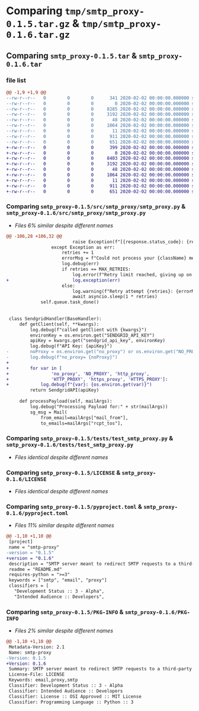 # Comparing `tmp/smtp_proxy-0.1.5.tar.gz` & `tmp/smtp_proxy-0.1.6.tar.gz`

## Comparing `smtp_proxy-0.1.5.tar` & `smtp_proxy-0.1.6.tar`

### file list

```diff
@@ -1,9 +1,9 @@
--rw-r--r--   0        0        0      341 2020-02-02 00:00:00.000000 smtp_proxy-0.1.5/CHANGES.rst
--rw-r--r--   0        0        0        0 2020-02-02 00:00:00.000000 smtp_proxy-0.1.5/src/smtp_proxy/__init__.py
--rw-r--r--   0        0        0     8285 2020-02-02 00:00:00.000000 smtp_proxy-0.1.5/src/smtp_proxy/smtp_proxy.py
--rw-r--r--   0        0        0     3192 2020-02-02 00:00:00.000000 smtp_proxy-0.1.5/tests/test_smtp_proxy.py
--rw-r--r--   0        0        0       48 2020-02-02 00:00:00.000000 smtp_proxy-0.1.5/.gitignore
--rw-r--r--   0        0        0     1064 2020-02-02 00:00:00.000000 smtp_proxy-0.1.5/LICENSE
--rw-r--r--   0        0        0       11 2020-02-02 00:00:00.000000 smtp_proxy-0.1.5/README.md
--rw-r--r--   0        0        0      911 2020-02-02 00:00:00.000000 smtp_proxy-0.1.5/pyproject.toml
--rw-r--r--   0        0        0      651 2020-02-02 00:00:00.000000 smtp_proxy-0.1.5/PKG-INFO
+-rw-r--r--   0        0        0      399 2020-02-02 00:00:00.000000 smtp_proxy-0.1.6/CHANGES.rst
+-rw-r--r--   0        0        0        0 2020-02-02 00:00:00.000000 smtp_proxy-0.1.6/src/smtp_proxy/__init__.py
+-rw-r--r--   0        0        0     8403 2020-02-02 00:00:00.000000 smtp_proxy-0.1.6/src/smtp_proxy/smtp_proxy.py
+-rw-r--r--   0        0        0     3192 2020-02-02 00:00:00.000000 smtp_proxy-0.1.6/tests/test_smtp_proxy.py
+-rw-r--r--   0        0        0       48 2020-02-02 00:00:00.000000 smtp_proxy-0.1.6/.gitignore
+-rw-r--r--   0        0        0     1064 2020-02-02 00:00:00.000000 smtp_proxy-0.1.6/LICENSE
+-rw-r--r--   0        0        0       11 2020-02-02 00:00:00.000000 smtp_proxy-0.1.6/README.md
+-rw-r--r--   0        0        0      911 2020-02-02 00:00:00.000000 smtp_proxy-0.1.6/pyproject.toml
+-rw-r--r--   0        0        0      651 2020-02-02 00:00:00.000000 smtp_proxy-0.1.6/PKG-INFO
```

### Comparing `smtp_proxy-0.1.5/src/smtp_proxy/smtp_proxy.py` & `smtp_proxy-0.1.6/src/smtp_proxy/smtp_proxy.py`

 * *Files 6% similar despite different names*

```diff
@@ -106,28 +106,32 @@
                         raise Exception(f"[{response.status_code}: {response.text}]")
                 except Exception as err:
                     retries += 1
                     errorMsg = f"Could not process your {className} message {mailArgs['subject']} to {mailArgs['rcpt_tos']}: {err}"
                     log.debug(err)
                     if retries == MAX_RETRIES:
                         log.error(f"Retry limit reached, giving up on {errorMsg}!")
+                        log.exception(err)
                     else:
                         log.warning(f"Retry attempt {retries}: {errorMsg}")
                         await asyncio.sleep(1 * retries)
             self.queue.task_done()
 
 
 class SendgridHandler(BaseHandler):
     def getClient(self, **kwargs):
         log.debug(f"called getClient with {kwargs}")
         environKey = os.environ.get("SENDGRID_API_KEY")
         apiKey = kwargs.get("sendgrid_api_key", environKey)
         log.debug(f"API Key: {apiKey}")
-        noProxy = os.environ.get("no_proxy") or os.environ.get("NO_PROXY")
-        log.debug(f"no_proxy= {noProxy}")
+
+        for var in [
+                'no_proxy', 'NO_PROXY', 'http_proxy',
+                'HTTP_PROXY', 'https_proxy', 'HTTPS_PROXY']:
+            log.debug(f"{var}: {os.environ.get(var)}")
         return SendgridAPI(apiKey)
 
     def processPayload(self, mailArgs):
         log.debug("Processing Payload for:" + str(mailArgs))
         sg_msg = Mail(
             from_email=mailArgs["mail_from"],
             to_emails=mailArgs["rcpt_tos"],
```

### Comparing `smtp_proxy-0.1.5/tests/test_smtp_proxy.py` & `smtp_proxy-0.1.6/tests/test_smtp_proxy.py`

 * *Files identical despite different names*

### Comparing `smtp_proxy-0.1.5/LICENSE` & `smtp_proxy-0.1.6/LICENSE`

 * *Files identical despite different names*

### Comparing `smtp_proxy-0.1.5/pyproject.toml` & `smtp_proxy-0.1.6/pyproject.toml`

 * *Files 11% similar despite different names*

```diff
@@ -1,10 +1,10 @@
 [project]
 name = "smtp-proxy"
-version = "0.1.5"
+version = "0.1.6"
 description = "SMTP server meant to redirect SMTP requests to a third-party email provider"
 readme = "README.md"
 requires-python = ">=3"
 keywords = ["smtp", "email", "proxy"]
 classifiers = [
   "Development Status :: 3 - Alpha",
   "Intended Audience :: Developers",
```

### Comparing `smtp_proxy-0.1.5/PKG-INFO` & `smtp_proxy-0.1.6/PKG-INFO`

 * *Files 2% similar despite different names*

```diff
@@ -1,10 +1,10 @@
 Metadata-Version: 2.1
 Name: smtp-proxy
-Version: 0.1.5
+Version: 0.1.6
 Summary: SMTP server meant to redirect SMTP requests to a third-party email provider
 License-File: LICENSE
 Keywords: email,proxy,smtp
 Classifier: Development Status :: 3 - Alpha
 Classifier: Intended Audience :: Developers
 Classifier: License :: OSI Approved :: MIT License
 Classifier: Programming Language :: Python :: 3
```

